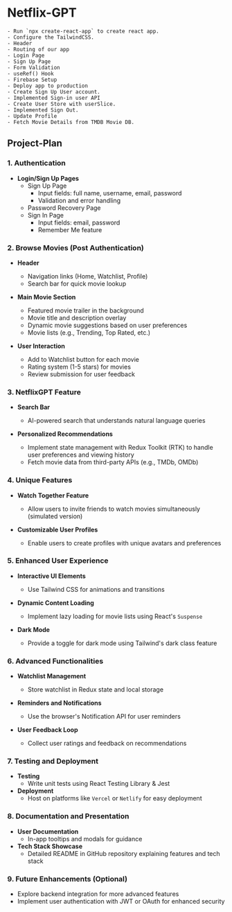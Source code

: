 # Netflix-GPT

    - Run `npx create-react-app` to create react app.
    - Configure the TailwindCSS.
    - Header
    - Routing of our app
    - Login Page
    - Sign Up Page
    - Form Validation 
    - useRef() Hook
    - Firebase Setup
    - Deploy app to production 
    - Create Sign Up User account.
    - Implemented Sign-in user API
    - Create User Store with userSlice.
    - Implemented Sign Out.
    - Update Profile
    - Fetch Movie Details from TMDB Movie DB.

## Project-Plan

### 1. Authentication

- **Login/Sign Up Pages**
  - Sign Up Page
    - Input fields: full name, username, email, password
    - Validation and error handling
  - Password Recovery Page
  - Sign In Page
    - Input fields: email, password
    - Remember Me feature

### 2. Browse Movies (Post Authentication)

- **Header**
  - Navigation links (Home, Watchlist, Profile)
  - Search bar for quick movie lookup
  
- **Main Movie Section**
  - Featured movie trailer in the background
  - Movie title and description overlay
  - Dynamic movie suggestions based on user preferences
  - Movie lists (e.g., Trending, Top Rated, etc.)

- **User Interaction**
  - Add to Watchlist button for each movie
  - Rating system (1-5 stars) for movies
  - Review submission for user feedback

### 3. NetflixGPT Feature

- **Search Bar**
  - AI-powered search that understands natural language queries

- **Personalized Recommendations**
  - Implement state management with Redux Toolkit (RTK) to handle user preferences and viewing history
  - Fetch movie data from third-party APIs (e.g., TMDb, OMDb)

### 4. Unique Features

- **Watch Together Feature**
  - Allow users to invite friends to watch movies simultaneously (simulated version)

- **Customizable User Profiles**
  - Enable users to create profiles with unique avatars and preferences

### 5. Enhanced User Experience

- **Interactive UI Elements**
  - Use Tailwind CSS for animations and transitions

- **Dynamic Content Loading**
  - Implement lazy loading for movie lists using React's `Suspense`

- **Dark Mode**
  - Provide a toggle for dark mode using Tailwind's dark class feature

### 6. Advanced Functionalities

- **Watchlist Management**
  - Store watchlist in Redux state and local storage

- **Reminders and Notifications**
  - Use the browser's Notification API for user reminders

- **User Feedback Loop**
  - Collect user ratings and feedback on recommendations

### 7. Testing and Deployment

- **Testing**
  - Write unit tests using React Testing Library & Jest
- **Deployment**
  - Host on platforms like `Vercel` or `Netlify` for easy deployment

### 8. Documentation and Presentation

- **User Documentation**
  - In-app tooltips and modals for guidance
- **Tech Stack Showcase**
  - Detailed README in GitHub repository explaining features and tech stack

### 9. Future Enhancements (Optional)

- Explore backend integration for more advanced features
- Implement user authentication with JWT or OAuth for enhanced security
